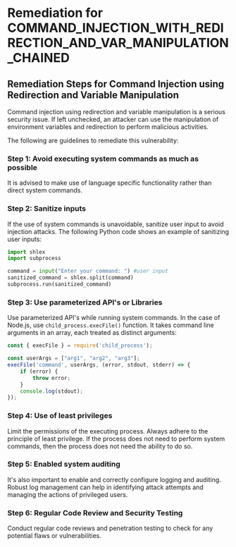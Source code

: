 # Remediation for COMMAND_INJECTION_WITH_REDIRECTION_AND_VAR_MANIPULATION_CHAINED

## Remediation Steps for Command Injection using Redirection and Variable Manipulation

Command injection using redirection and variable manipulation is a serious security issue. If left unchecked, an attacker can use the manipulation of environment variables and redirection to perform malicious activities. 

The following are guidelines to remediate this vulnerability:

### Step 1: Avoid executing system commands as much as possible

It is advised to make use of language specific functionality rather than direct system commands.

### Step 2: Sanitize inputs

If the use of system commands is unavoidable, sanitize user input to avoid injection attacks. The following Python code shows an example of sanitizing user inputs:

```python
import shlex
import subprocess

command = input("Enter your command: ") #user input
sanitized_command = shlex.split(command)
subprocess.run(sanitized_command)
```

### Step 3: Use parameterized API's or Libraries

Use parameterized API's while running system commands. In the case of Node.js, use `child_process.execFile()` function. It takes command line arguments in an array, each treated as distinct arguments:

```javascript
const { execFile } = require('child_process');

const userArgs = ["arg1", "arg2", "arg3"];
execFile('command', userArgs, (error, stdout, stderr) => {
    if (error) {
        throw error;
    }
    console.log(stdout);
});
```

### Step 4: Use of least privileges

Limit the permissions of the executing process. Always adhere to the principle of least privilege. If the process does not need to perform system commands, then the process does not need the ability to do so. 

### Step 5: Enabled system auditing

It's also important to enable and correctly configure logging and auditing. Robust log management can help in identifying attack attempts and managing the actions of privileged users.

### Step 6: Regular Code Review and Security Testing

Conduct regular code reviews and penetration testing to check for any potential flaws or vulnerabilities.